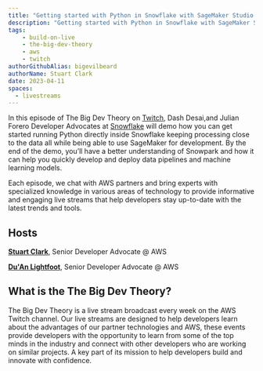 ```yaml
---
title: "Getting started with Python in Snowflake with SageMaker Studio | The Big Dev Theory | S2 | Ep.1 Show Notes"
description: "Getting started with Python in Snowflake with SageMaker Studio"
tags:
    - build-on-live
    - the-big-dev-theory
    - aws
    - twitch
authorGithubAlias: bigevilbeard
authorName: Stuart Clark
date: 2023-04-11
spaces:
  - livestreams
---
```


In this episode of The Big Dev Theory on [Twitch](https://www.twitch.tv/videos/1791544011), Dash Desai,and Julian Forero Developer Advocates at [Snowflake](https://www.snowflake.com/) will demo how you can get started running Python directly inside Snowflake keeping processing close to the data all while being able to use SageMaker for development. By the end of the demo, you’ll have a better understanding of Snowpark and how it can help you quickly develop and deploy data pipelines and machine learning models.

Each episode, we chat with AWS partners and bring experts with specialized knowledge in various areas of technology to provide informative and engaging live streams that help developers stay up-to-date with the latest trends and tools.

## Hosts

[**Stuart Clark**](https://twitter.com/bigevilbeard), Senior Developer Advocate @ AWS

[**Du'An Lightfoot**](https://twitter.com/labeveryday), Senior Developer Advocate @ AWS

## What is the The Big Dev Theory?

 The Big Dev Theory is a live stream broadcast every week on the AWS Twitch channel. Our live streams are designed to help developers learn about the advantages of our partner technologies and AWS, these events provide developers with the opportunity to learn from some of the top minds in the industry and connect with other developers who are working on similar projects. A key part of its mission to help developers build and innovate with confidence.
